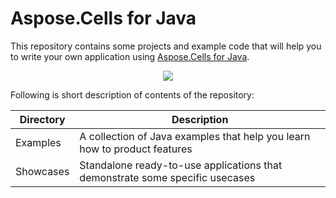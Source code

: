 # Aspose.Cells for Java

This repository contains some projects and example code that will help you to write your own application using [Aspose.Cells for Java](http://www.aspose.com/java/excel-component.aspx).

<p align="center">
  <a title="Download ZIP" href="https://github.com/asposecells/Aspose_Cells_Java/archive/master.zip">
    <img src="http://i.imgur.com/hwNhrGZ.png" />
  </a>
</p>

Following is short description of contents of the repository:

Directory  | Description
---------- | -----------
Examples  | A collection of Java examples that help you learn how to product features
Showcases  | Standalone ready-to-use applications that demonstrate some specific usecases
